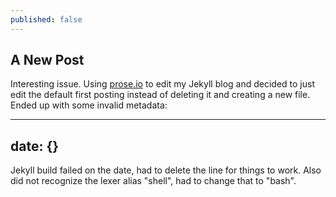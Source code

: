 ```yaml
---
published: false
---
```


## A New Post

Interesting issue.  Using [prose.io](http://prose.io) to edit my Jekyll blog and decided to just edit the default first posting instead of deleting it and creating a new file.  Ended up with some invalid metadata:

---
date: {}
---

Jekyll build failed on the date, had to delete the line for things to work.  Also did not recognize the lexer alias "shell", had to change that to "bash".
